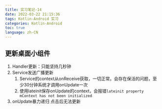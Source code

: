 ```yaml
---
title: 实习笔记-14
date: 2022-03-22 21:15:36
tags: Kotlin-Android 实习
categories: Kotlin-Android
toc: true
language: zh-CN
---
```


## 更新桌面小组件

1. Handler更新：只能坚持几秒钟
2. Service发送广播更新
   1. Service的context从onReceive获取，一切正常。会存在保活的问题，至少30分钟系统才调用onUpdate一次
   2. 使用lateinit保存onUpdate的context，会报错`lateinit property mContext has not been initialized`
3. onUpdate暴力递归 点击后无法更新

